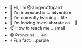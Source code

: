 - 👋 Hi, I’m @Gingeroffbpard
- 👀 I’m interested in ... adventure 
- 🌱 I’m currently learning ...life
- 💞️ I’m looking to collaborate on ...🤪
- 📫 How to reach me ...email
- 😄 Pronouns: ...jedi
- ⚡ Fun fact: ...purple

<!---
Gingeroffbpard/Gingeroffbpard is a ✨ special ✨ repository because its `README.md` (this file) appears on your GitHub profile.
You can click the Preview link to take a look at your changes.
--->
